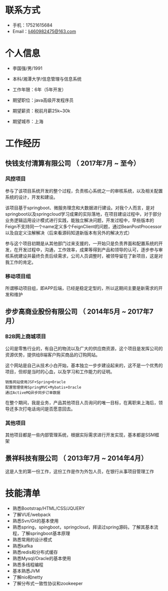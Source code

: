 
# 联系方式

- 手机：17521615684
- Email：li460982475@163.com


# 个人信息

 - 李国强/男/1991
 - 本科/湘潭大学/信息管理与信息系统 
 - 工作年限：6年（5年开发）

 - 期望职位：java高级开发程序员
 - 期望薪资：税前月薪25k~30k
 - 期望城市：上海


# 工作经历

## 快钱支付清算有限公司 （ 2017年7月 ~ 至今）

### 风控项目 
参与了该项目系统开发的整个过程，负责核心系统之一的审核系统，以及相关配置系统的设计，开发和建设。

该项目基于springboot、微服务理念和大数据进行建设。对我个人而言，是对springboot以及springcloud学习成果的实际落地，在项目建设过程中，对于部分业务逻辑运用设计模式进行实践，能独立解决问题，开发过程中，早些版本的Feign不支持同一个name定义多个FeignClient的问题，通过BeanPostProcessor以及自定义注解解决（后来看源码知道新版本有另外的解决方式）

参与这个项目初期是从其他部门过来支援的，一开始只是负责界面和配置系统的开发，在开发过程中，沟通，工作效率，成果等得到产品和领导的认可，逐步参与审核系统建设并最终负责后续需求，公司人员调整时，被领导留在了新项目，这是对我工作的肯定。


### 移动项目组 
所谓移动项目组，即APP后端，已经是稳定定型的，所以这期间主要是新需求的开发和维护

  
## 步步高商业股份有限公司 （ 2014年5月 ~ 2017年7月）

### B2B网上商城项目
公司是零售行业的，有自己的物流以及广大的供应商资源，这个项目是发挥公司的资源优势，提供给B端客户购买商品的订购网站。

这个网站是自己从技术小白开始，基本独立一步步建设起来的，这不是一个优秀的项目，但却是当时的心血，以及学习和工作能力的证明。

    销售网站使用JSF+Spring+Oracle
    配置管理使用SpringMVC+Mybatis+Oracle
    通过ActiveMQ异步同步订单数据

在整个期间，我是业务，产品其他项目人员询问的唯一目标，在离职来上海后，领导还多次打电话询问是否愿意回去。


### 其他项目 
其他项目都是一些内部管理系统，根据实际需求进行开发实现，基本都是SSM框架


## 景祥科技有限公司 （ 2013年7月 ~ 2014年4月）
  这是人生的第一份工作，这份工作是作为外包人员，在银行从事项目管理工作
  
# 技能清单

- 熟悉Bootstrap/HTML/CSS/JQUERY
- 了解VUE/webpack
- 熟悉Svn/Git的基本使用
- 熟悉spring，spingboot，springcloud，拜读过spring源码，了解其基本流程，了解springboot基本原理
- 熟悉常用的设计模式
- 熟悉kafka
- 熟悉redis和分布式缓存
- 熟悉Mysql/Oracle的基本使用
- 熟悉多线程编程
- 基本熟悉JVM
- 了解nio和netty
- 了解分布式一致性协议和zookeeper
      
